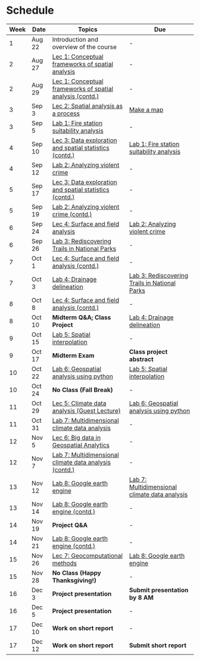 # Schedule

Week | Date | Topics | Due
-----|------|--------|-----
1    | Aug 22 | Introduction and overview of the course | -
2    | Aug 27 | [Lec 1: Conceptual frameworks of spatial analysis](lectures/lec-1.md) | -
2    | Aug 29 | [Lec 1: Conceptual frameworks of spatial analysis (contd.)](lectures/lec-1.md) | -
3    | Sep 3 | [Lec 2: Spatial analysis as a process](lectures/lec-2.md) | [Make a map](labs/lab-0/lab-0.md)
3    | Sep 5 | [Lab 1: Fire station suitability analysis](labs/lab-1/lab-1.md) | -
4    | Sep 10 | [Lec 3: Data exploration and spatial statistics (contd.)](lectures/lec-3.md) | [Lab 1: Fire station suitability analysis](labs/lab-1/lab-1.md)
4    | Sep 12 | [Lab 2: Analyzing violent crime](labs/lab-2/lab-2.md) | -
5    | Sep 17 | [Lec 3: Data exploration and spatial statistics (contd.)](lectures/lec-3.md) | -
5    | Sep 19 | [Lab 2: Analyzing violent crime (contd.)](labs/lab-2/lab-2.md) | -
6    | Sep 24 | [Lec 4: Surface and field analysis](lectures/lec-4.md) | [Lab 2: Analyzing violent crime](labs/lab-2/lab-2.md)
6    | Sep 26 | [Lab 3: Rediscovering Trails in National Parks](labs/lab-3/lab-3.md) | -
7    | Oct 1 | [Lec 4: Surface and field analysis (contd.)](lectures/lec-4.md) | -
7    | Oct 3 | [Lab 4: Drainage delineation](labs/lab-4/lab-4.md) | [Lab 3: Rediscovering Trails in National Parks](labs/lab-3/lab-3.md)
8    | Oct 8 | [Lec 4: Surface and field analysis (contd.)](lectures/lec-4.md) | -
8    | Oct 10 | **Midterm Q&A; Class Project** | [Lab 4: Drainage delineation](labs/lab-4/lab-4.md)
9    | Oct 15 | [Lab 5: Spatial interpolation](labs/lab-5/lab-5.md) | -
9    | Oct 17 | **Midterm Exam** | **Class project abstract**
10    | Oct 22 | [Lab 6: Geospatial analysis using python](labs/lab-6/lab-6.md) | [Lab 5: Spatial interpolation](labs/lab-5/lab-5.md)
10    | Oct 24 | **No Class (Fall Break)** | -
11    | Oct 29 | [Lec 5: Climate data analysis (Guest Lecture)](lectures/lec-5.md) | [Lab 6: Geospatial analysis using python](labs/lab-6/lab-6.md)
11    | Oct 31 | [Lab 7: Multidimensional climate data analysis](labs/lab-7/lab-7.md) | -
12    | Nov 5 | [Lec 6: Big data in Geospatial Analytics](lectures/lec-6.md) | -
12    | Nov 7 | [Lab 7: Multidimensional climate data analysis (contd.)](labs/lab-7/lab-7.md) | -
13    | Nov 12 | [Lab 8: Google earth engine](labs/lab-8/lab-8.md) | [Lab 7: Multidimensional climate data analysis](labs/lab-7/lab-7.md)
13    | Nov 14 | [Lab 8: Google earth engine (contd.)](labs/lab-8/lab-8.md) | -
14    | Nov 19 | **Project Q&A** | -
14    | Nov 21 | [Lab 8: Google earth engine (contd.)](labs/lab-8/lab-8.md) | -
15    | Nov 26 | [Lec 7: Geocomputational methods](lectures/lec-7.md) | [Lab 8: Google earth engine](labs/lab-8/lab-8.md)
15    | Nov 28 | **No Class (Happy Thanksgiving!)** | -
16    | Dec 3 | **Project presentation** | **Submit presentation by 8 AM**
16    | Dec 5 | **Project presentation** | -
17    | Dec 10 | **Work on short report** | -
17    | Dec 12 | **Work on short report** | **Submit short report**

